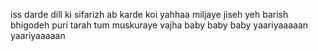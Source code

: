 iss darde dill ki sifarizh
ab karde koi yahhaa
miljaye jiseh yeh barish
bhigodeh puri tarah
tum muskuraye vajha
baby baby baby
yaariyaaaaan 
yaariyaaaaan 
